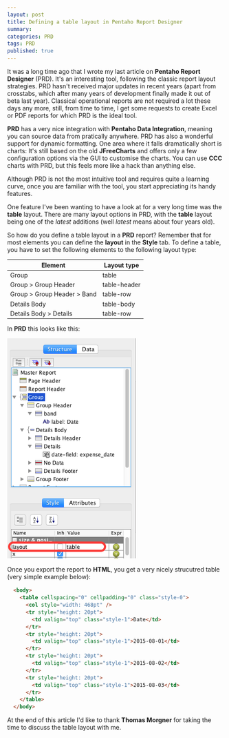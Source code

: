 ```yaml
---
layout: post
title: Defining a table layout in Pentaho Report Designer
summary: 
categories: PRD
tags: PRD
published: true
---
```


It was a long time ago that I wrote my last article on **Pentaho Report Designer** (PRD). It's an interesting tool, following the classic report layout strategies. PRD hasn't received major updates in recent years (apart from crosstabs, which after many years of development finally made it out of beta last year). Classical operational reports are not required a lot these days any more, still, from time to time, I get some requests to create Excel or PDF reports for which PRD is the ideal tool. 

**PRD** has a very nice integration with **Pentaho Data Integration**, meaning you can source data from pratically anywhere. PRD has also a wonderful support for dynamic formatting. One area where it falls dramatically short is charts: It's still based on the old **JFreeCharts** and offers only a few configuration options via the GUI to customise the charts. You can use **CCC** charts with PRD, but this feels more like a hack than anything else.

Although PRD is not the most intuitive tool and requires quite a learning curve, once you are familiar with the tool, you start appreciating its handy features. 

One feature I've been wanting to have a look at for a very long time was the **table** layout. There are many layout options in PRD, with the **table** layout being one of the *latest* additions (well *latest* means about four years old). 

So how do you define a table layout in a **PRD** report? Remember that for most elements you can define the **layout** in the **Style** tab. To define a table, you have to set the following elements to the following layout type:

Element | Layout type
--------|------------
Group | table
Group > Group Header | table-header
Group > Group Header > Band | table-row
Details Body | table-body
Details Body > Details | table-row

In **PRD** this looks like this:

![](./images/prd-table-layout-1.png)

Once you export the report to **HTML**, you get a very nicely strucutred table (very simple example below):


```html
  <body>
    <table cellspacing="0" cellpadding="0" class="style-0">
      <col style="width: 468pt" />
      <tr style="height: 20pt">
        <td valign="top" class="style-1">Date</td>
      </tr>
      <tr style="height: 20pt">
        <td valign="top" class="style-1">2015-08-01</td>
      </tr>
      <tr style="height: 20pt">
        <td valign="top" class="style-1">2015-08-02</td>
      </tr>
      <tr style="height: 20pt">
        <td valign="top" class="style-1">2015-08-03</td>
      </tr>
    </table>
  </body>
```

At the end of this article I'd like to thank **Thomas Morgner** for taking the time to discuss the table layout with me.